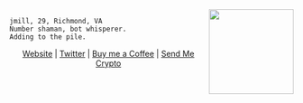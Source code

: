 <img align="right" height="150px" src="https://github-readme-stats.vercel.app/api/top-langs/?username=jmilldotdev&layout=compact&theme=dark&title_color=58a6ff&icon_color=58a6ff&text_color=58a6ff&bg_color=0D1117&hide_border=true&langs_count=6&hide=jupyter%20notebook,TeX"/>

```
jmill, 29, Richmond, VA
Number shaman, bot whisperer.
Adding to the pile.
```

<p align=center><a href="https://jmill.dev">Website</a> | <a href="https://twitter.com/jmilldotdev">Twitter</a> | <a href="https://www.buymeacoffee.com/jmilldotdev">Buy me a Coffee</a> | <a href="https://gist.github.com/jmilldotdev/a8fcb7b0a8a2bf8d695efbdb83e1b459">Send Me Crypto</a></p>
